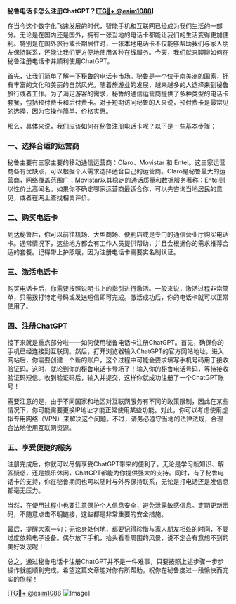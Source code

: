 **秘鲁电话卡怎么注册ChatGPT？[[TG💪+ @esim1088](https://t.me/s/esim1088)]**

在当今这个数字化飞速发展的时代，智能手机和互联网已经成为我们生活的一部分。无论是在国内还是国外，拥有一张当地的电话卡都能让我们的生活变得更加便利。特别是在国外旅行或长期居住时，一张本地电话卡不仅能够帮助我们与家人朋友保持联系，还能让我们更方便地使用各种在线服务。今天，我们就来聊聊如何在秘鲁注册电话卡并顺利使用ChatGPT。

首先，让我们简单了解一下秘鲁的电话卡市场。秘鲁是一个位于南美洲的国家，拥有丰富的文化和美丽的自然风光。随着旅游业的发展，越来越多的人选择来到秘鲁旅行或者工作。为了满足游客的需求，秘鲁的通信运营商提供了多种类型的电话卡套餐，包括预付费卡和后付费卡。对于短期访问秘鲁的人来说，预付费卡是最常见的选择，因为它操作简单、价格实惠。

那么，具体来说，我们应该如何在秘鲁注册电话卡呢？以下是一些基本步骤：

### 一、选择合适的运营商

秘鲁主要有三家主要的移动通信运营商：Claro、Movistar 和 Entel。这三家运营商各有优缺点，可以根据个人需求选择适合自己的运营商。Claro是秘鲁最大的运营商，网络覆盖范围广；Movistar以其稳定的通话质量和数据服务著称；Entel则以性价比高闻名。如果你不确定哪家运营商最适合你，可以先咨询当地居民的意见，或者在网上查找相关评价。

### 二、购买电话卡

到达秘鲁后，你可以前往机场、大型商场、便利店或是专门的通信营业厅购买电话卡。通常情况下，这些地方都会有工作人员提供帮助，并且会根据你的需求推荐合适的套餐。记得带上护照哦，因为注册电话卡需要实名制认证。

### 三、激活电话卡

购买电话卡后，你需要按照说明书上的指引进行激活。一般来说，激活过程非常简单，只需拨打特定号码或发送短信即可完成。激活成功后，你的电话卡就可以正常使用了。

### 四、注册ChatGPT

接下来就是重点部分啦——如何使用秘鲁电话卡注册ChatGPT。首先，确保你的手机已经连接到互联网。然后，打开浏览器输入ChatGPT的官方网站地址。进入网站后，你需要创建一个新的账户，这个过程中可能会要求填写手机号码用于接收验证码。这时，就轮到你的秘鲁电话卡登场了！输入你的秘鲁电话号码，等待接收验证码短信。收到验证码后，输入并提交，这样你就成功注册了一个ChatGPT账号！

需要注意的是，由于不同国家和地区对互联网服务有不同的政策限制，因此在某些情况下，你可能需要更换IP地址才能正常使用某些功能。对此，你可以考虑使用虚拟专用网络（VPN）来解决这个问题。不过，请务必遵守当地的法律法规，合理合法地使用互联网资源。

### 五、享受便捷的服务

注册完成后，你就可以尽情享受ChatGPT带来的便利了。无论是学习新知识、解答疑惑，还是娱乐休闲，ChatGPT都能为你提供强大的支持。同时，有了秘鲁电话卡的支持，你在秘鲁期间也可以随时与外界保持联系，无论是打电话还是发信息都毫无压力。

当然，在使用过程中也要注意保护个人信息安全，避免泄露敏感信息。定期更新密码，不随意点击不明链接，这些都是非常重要的安全措施。

最后，提醒大家一句：无论身处何地，都要记得珍惜与家人朋友相处的时间，不要过度依赖电子设备。偶尔放下手机，抬头看看周围的风景，说不定会有意想不到的美好发现呢！

总之，通过秘鲁电话卡注册ChatGPT并不是一件难事，只要按照上述步骤一步步操作就能顺利完成。希望这篇文章能对你有所帮助，祝你在秘鲁度过一段愉快而充实的旅程！

[[TG💪+ @esim1088](https://t.me/s/esim1088) ![Image](https://i.postimg.cc/4NQfJmqS/Snipaste-2025-05-13-00-14-12.png)]